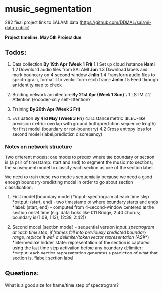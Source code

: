 # music_segmentation
282 final project
link to SALAMI data (https://github.com/DDMAL/salami-data-public)

**Project timeline: May 5th Project due**

## Todos:
1. Data collection **By 19th Apr (Week 1 Fri)**
1.1 Set up cloud instance **Nami**
1.2 Download audio files from SALAMI **Jon**
1.3 Download labels and mark boundary on 4-second window **Jinlin**
1.4 Transform audio files to spectrogram, format it to vector form each frame **Jinlin**
1.5 Feed through an identity map to check

2. Building network architecture **By 21st Apr (Week 1 Sun)**
2.1 LSTM
2.2 Attention (encoder-only self-attention?)

3. Training **By 26th Apr (Week 2 Fri)**

4. Evaluation **By 4rd May (Week 3 Fri)**
4.1 Distance metric (BLEU-like precision metric: overlap with ground truth/prediction sequence length) for first model (boundary or not-boundary)
4.2 Cross entropy loss for second model (label/prediction discrepency)

### Notes on network structure
Two different models: one model to predict where the boundary of section is (a pair of timestamp: start and end) to segment the music into sections; the subsequent model to classify each section as one of the section label.

We need to train these two models sequentially because we need a good enough boundary-predicting model in order to go about section classification. 

1. First model (boundary model)
*input: spectrogram at each time step
*output: (start, end) - two timestamp of where boundary starts and ends
*label: (start, end) - computed from 4-second-window centered at the section onset time (e.g. data looks like 1:11 Bridge, 2:40 Chorus; boundary is (1:09, 1:13), (2:38, 2:42))

2. Second model (section model) - sequential version 
*input: spectrogram at each time step, if frames fall into previously predicted boundary range, replace it with a delimiter/token vector representation (ASK**)
*intermediate hidden state: representation of the section is captured using the last time step activation before any boundary delimiter; 
*output: each section representation generates a prediction of what that section is.
*label: section label

## Questions:
What is a good size for frame/time step of spectrogram? 

